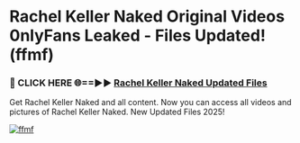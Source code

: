# Rachel Keller Naked Original Videos 0nlyFans Leaked - Files Updated! (ffmf)

<h3>🔴 CLICK HERE 🌐==►► <a href="https://tinyurl.com/up5wt9bj" rel="nofollow">Rachel Keller Naked Updated Files</a></h3>

Get Rachel Keller Naked and all content. Now you can access all videos and pictures of Rachel Keller Naked. New Updated Files 2025!

[![ffmf](https://i.imgur.com/ABiUzMV.gif)](https://tinyurl.com/up5wt9bj)
